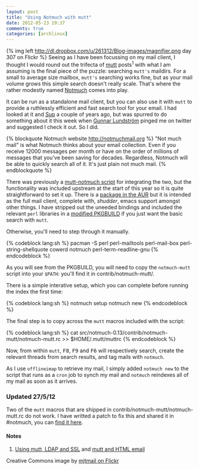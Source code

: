 ```yaml
---
layout: post
title: "Using Notmuch with mutt"
date: 2012-05-23 19:37
comments: true
categories: [archlinux]
---
```


{% img left http://dl.dropbox.com/u/261312/Blog-images/magnifier.png day 307 on Flickr %}
Seeing as I have been focussing on my mail client, I thought I would round out the trifecta of
[mutt](http://www.mutt.org/ 'mutt homepage') posts<sup>1</sup> with what I am assuming is the 
final piece of the puzzle: searching `mutt's` maildirs. For a small to average size mailbox, `mutt's`
searching works fine, but as your mail volume grows this simple search doesn't really scale. That's
where the rather modestly named [Notmuch](http://notmuchmail.org/ 'Notmuch website') comes into play.

It can be run as a standalone mail client, but you can also use it with `mutt` to provide
a ruthlessly efficient and fast search tool for your email. I had looked at it and 
[Sup](http://sup.rubyforge.org/ 'A console client for people with lots of mail')
a couple of years ago, but was spurred to do something about it this week when
[Gunnar Lundström](https://twitter.com/#!/chosig 'Chosig on Twitter') pinged me on twitter and 
suggested I check it out. So I did.

{% blockquote Notmuch website http://notmuchmail.org %}
"Not much mail" is what Notmuch thinks about your email collection. Even if you receive 12000 
messages per month or have on the order of  millions of messages that you've been saving for decades. 
Regardless, Notmuch will be able to quickly search all of it. It's just plain not much mail.
{% endblockquote %}

There was previously a 
[mutt-notmuch script](http://upsilon.cc/~zack/blog/posts/2011/01/how_to_use_Notmuch_with_Mutt/)
for integrating the two, but the functionality was included upstream at the start of this year
so it is quite straightforward to set it up. There is a 
[package in the AUR](http://aur.archlinux.org/packages.php?ID=36289 'Arch User Repository package') 
but it is intended as the full mail client, complete with, *shudder*, emacs support amongst 
other things. I have stripped out the uneeded bindings and included the relevant `perl` libraries in a
[modified PKGBUILD](https://bitbucket.org/jasonwryan/centurion/src/6ff0f252961f/Build/notmuch/PKGBUILD '…in my bitbucket repo')
if you just want the basic search with `mutt`.

Otherwise, you'll need to step through it manually.

{% codeblock lang:sh %}
pacman -S perl perl-mailtools perl-mail-box perl-string-shellquote
cowerd notmuch perl-term-readline-gnu
{% endcodeblock %}

As you will see from the PKGBUILD, you will need to copy the `notmuch-mutt` script 
into your `$PATH`: you'll find it in <span class="file">contrib/notmuch-mutt/</span>.

There is a simple interative setup, which you can complete before running the index the first time:

{% codeblock lang:sh %}
notmuch setup
notmuch new
{% endcodeblock %}

The final step is to copy across the `mutt` macros included with the script:

{% codeblock lang:sh %}
cat src/notmuch-0.13/contrib/notmuch-mutt/notmuch-mutt.rc >> $HOME/.mutt/muttrc
{% endcodeblock %}

Now, from within `mutt`, <kbd>F8</kbd>, <kbd>F9</kbd> and <kbd>F6</kbd> will respectively
search, create the relevant threads from search results, and tag mails with `notmuch`.

As I use `offlineimap` to retrieve my mail, I simply added `notmuch new` to the script that
runs as a `cron` job to synch my mail and `notmuch` reindexes all of my mail as soon as it arrives.

### Updated 27/5/12
Two of the `mutt` macros that are shipped in <span class="file">contrib/notmuch-mutt/notmuch-mutt.rc</span>
do not work. I have writted a patch to fix this and shared it in #notmuch, you can 
[find it here](http://codepad.org/QV0Es3rq 'Code snippet on Codepad').

#### Notes
1. [Using mutt, LDAP and SSL](http://jasonwryan.com/blog/2012/04/21/lbdb/) and
[mutt and HTML email](http://jasonwryan.com/blog/2012/05/12/mutt/)

Creative Commons image by 
[mjtmail on Flickr](http://www.flickr.com/photos/mjtmail/3008566512/in/photostream/)


